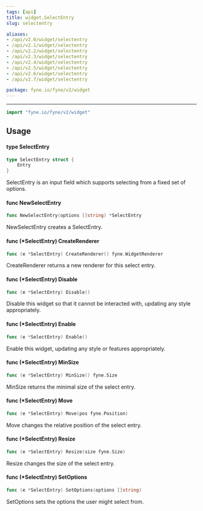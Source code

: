 ```yaml
---
tags: [api]
title: widget.SelectEntry
slug: selectentry

aliases:
- /api/v2.0/widget/selectentry
- /api/v2.1/widget/selectentry
- /api/v2.2/widget/selectentry
- /api/v2.3/widget/selectentry
- /api/v2.4/widget/selectentry
- /api/v2.5/widget/selectentry
- /api/v2.6/widget/selectentry
- /api/v2.7/widget/selectentry

package: fyne.io/fyne/v2/widget
---
```



---
```go
import "fyne.io/fyne/v2/widget"
```

## Usage

#### type SelectEntry

```go
type SelectEntry struct {
	Entry
}
```

SelectEntry is an input field which supports selecting from a fixed set of options.

#### func  NewSelectEntry

```go
func NewSelectEntry(options []string) *SelectEntry
```
NewSelectEntry creates a SelectEntry.

#### func (*SelectEntry) CreateRenderer

```go
func (e *SelectEntry) CreateRenderer() fyne.WidgetRenderer
```
CreateRenderer returns a new renderer for this select entry.

#### func (*SelectEntry) Disable

```go
func (e *SelectEntry) Disable()
```
Disable this widget so that it cannot be interacted with, updating any style appropriately.

#### func (*SelectEntry) Enable

```go
func (e *SelectEntry) Enable()
```
Enable this widget, updating any style or features appropriately.

#### func (*SelectEntry) MinSize

```go
func (e *SelectEntry) MinSize() fyne.Size
```
MinSize returns the minimal size of the select entry.

#### func (*SelectEntry) Move

```go
func (e *SelectEntry) Move(pos fyne.Position)
```
Move changes the relative position of the select entry.

#### func (*SelectEntry) Resize

```go
func (e *SelectEntry) Resize(size fyne.Size)
```
Resize changes the size of the select entry.

#### func (*SelectEntry) SetOptions

```go
func (e *SelectEntry) SetOptions(options []string)
```
SetOptions sets the options the user might select from.
